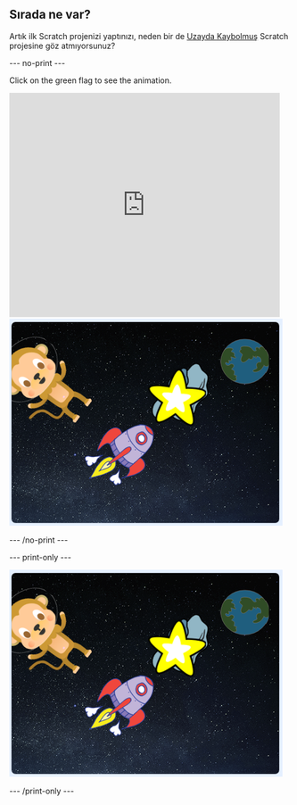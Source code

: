 ## Sırada ne var?

Artık ilk Scratch projenizi yaptınızı, neden bir de [Uzayda Kaybolmuş](https://projects.raspberrypi.org/en/projects/lost-in-space?utm_source=pathway&utm_medium=whatnext&utm_campaign=projects) Scratch projesine göz atmıyorsunuz?

\--- no-print \---

Click on the green flag to see the animation.

<div class="scratch-preview">
  <iframe allowtransparency="true" width="485" height="402" src="https://scratch.mit.edu/projects/embed/276873231/?autostart=false" frameborder="0" scrolling="no"></iframe>
  <img src="images/space-final.png">
</div>

\--- /no-print \---

\--- print-only \---

![Complete project](images/space-final.png)

\--- /print-only \---